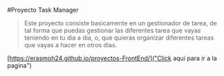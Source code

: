 #Proyecto Task Manager

> Este proyecto consiste basicamente en un gestionador de tarea, de tal forma que puedas gestionar las diferentes tarea
> que vayas teniendo en tu dia a dia, o, que quieras organizar diferentes tareas que vayas a hacer en otros dias.

[https://erasmoh24.github.io/proyectos-FrontEnd/]("Click aqui para ir a la pagina")

